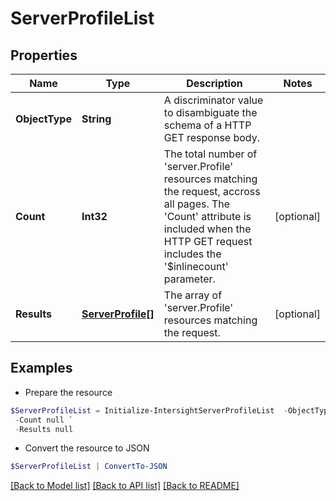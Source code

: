 # ServerProfileList
## Properties

Name | Type | Description | Notes
------------ | ------------- | ------------- | -------------
**ObjectType** | **String** | A discriminator value to disambiguate the schema of a HTTP GET response body. | 
**Count** | **Int32** | The total number of &#39;server.Profile&#39; resources matching the request, accross all pages. The &#39;Count&#39; attribute is included when the HTTP GET request includes the &#39;$inlinecount&#39; parameter. | [optional] 
**Results** | [**ServerProfile[]**](ServerProfile.md) | The array of &#39;server.Profile&#39; resources matching the request. | [optional] 

## Examples

- Prepare the resource
```powershell
$ServerProfileList = Initialize-IntersightServerProfileList  -ObjectType null `
 -Count null `
 -Results null
```

- Convert the resource to JSON
```powershell
$ServerProfileList | ConvertTo-JSON
```

[[Back to Model list]](../README.md#documentation-for-models) [[Back to API list]](../README.md#documentation-for-api-endpoints) [[Back to README]](../README.md)

